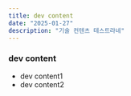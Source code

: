 ```yaml
---
title: dev content
date: "2025-01-27"
description: "기술 컨텐츠 테스트라네"
---
```


### dev content

- dev content1
- dev content2
